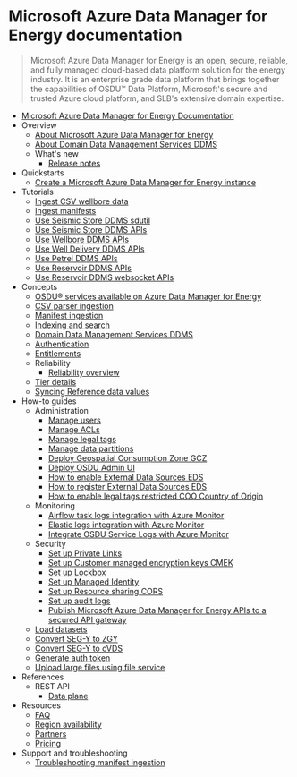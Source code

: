 # Microsoft Azure Data Manager for Energy documentation
> Microsoft Azure Data Manager for Energy is an open, secure, reliable, and fully managed cloud-based data platform solution for the energy industry. It is an enterprise grade data platform that brings together the capabilities of OSDU™ Data Platform, Microsoft's secure and trusted Azure cloud platform, and SLB's extensive domain expertise.
  - [Microsoft Azure Data Manager for Energy Documentation](https://learn.microsoft.com/en-us/azure/energy-data-services/)
  - Overview
    - [About Microsoft Azure Data Manager for Energy](https://learn.microsoft.com/en-us/azure/energy-data-services/overview-microsoft-energy-data-services)
    - [About Domain Data Management Services DDMS](https://learn.microsoft.com/en-us/azure/energy-data-services/overview-ddms)
    - What's new
      - [Release notes](https://learn.microsoft.com/en-us/azure/energy-data-services/release-notes)
  - Quickstarts
    - [Create a Microsoft Azure Data Manager for Energy instance](https://learn.microsoft.com/en-us/azure/energy-data-services/quickstart-create-microsoft-energy-data-services-instance)
  - Tutorials
    - [Ingest CSV wellbore data](https://learn.microsoft.com/en-us/azure/energy-data-services/tutorial-csv-ingestion)
    - [Ingest manifests](https://learn.microsoft.com/en-us/azure/energy-data-services/tutorial-manifest-ingestion)
    - [Use Seismic Store DDMS sdutil](https://learn.microsoft.com/en-us/azure/energy-data-services/tutorial-seismic-ddms-sdutil)
    - [Use Seismic Store DDMS APIs](https://learn.microsoft.com/en-us/azure/energy-data-services/tutorial-seismic-ddms)
    - [Use Wellbore DDMS APIs](https://learn.microsoft.com/en-us/azure/energy-data-services/tutorial-wellbore-ddms)
    - [Use Well Delivery DDMS APIs](https://learn.microsoft.com/en-us/azure/energy-data-services/tutorial-well-delivery-ddms)
    - [Use Petrel DDMS APIs](https://learn.microsoft.com/en-us/azure/energy-data-services/tutorial-petrel-ddms)
    - [Use Reservoir DDMS APIs](https://learn.microsoft.com/en-us/azure/energy-data-services/tutorial-reservoir-ddms-apis)
    - [Use Reservoir DDMS websocket APIs](https://learn.microsoft.com/en-us/azure/energy-data-services/tutorial-reservoir-ddms-websocket)
  - Concepts
    - [OSDU® services available on Azure Data Manager for Energy](https://learn.microsoft.com/en-us/azure/energy-data-services/osdu-services-on-adme)
    - [CSV parser ingestion](https://learn.microsoft.com/en-us/azure/energy-data-services/concepts-csv-parser-ingestion)
    - [Manifest ingestion](https://learn.microsoft.com/en-us/azure/energy-data-services/concepts-manifest-ingestion)
    - [Indexing and search](https://learn.microsoft.com/en-us/azure/energy-data-services/concepts-index-and-search)
    - [Domain Data Management Services DDMS](https://learn.microsoft.com/en-us/azure/energy-data-services/concepts-ddms)
    - [Authentication](https://learn.microsoft.com/en-us/azure/energy-data-services/concepts-authentication)
    - [Entitlements](https://learn.microsoft.com/en-us/azure/energy-data-services/concepts-entitlements)
    - Reliability
      - [Reliability overview](https://learn.microsoft.com/en-us/azure/reliability/reliability-energy-data-services?toc=/azure/energy-data-services/toc.json&bc=/azure/energy-data-services/breadcrumb/toc.json)
    - [Tier details](https://learn.microsoft.com/en-us/azure/energy-data-services/concepts-tier-details)
    - [Syncing Reference data values](https://learn.microsoft.com/en-us/azure/energy-data-services/concepts-reference-data-values)
  - How-to guides
    - Administration
      - [Manage users](https://learn.microsoft.com/en-us/azure/energy-data-services/how-to-manage-users)
      - [Manage ACLs](https://learn.microsoft.com/en-us/azure/energy-data-services/how-to-manage-acls)
      - [Manage legal tags](https://learn.microsoft.com/en-us/azure/energy-data-services/how-to-manage-legal-tags)
      - [Manage data partitions](https://learn.microsoft.com/en-us/azure/energy-data-services/how-to-add-more-data-partitions)
      - [Deploy Geospatial Consumption Zone GCZ](https://learn.microsoft.com/en-us/azure/energy-data-services/how-to-deploy-gcz)
      - [Deploy OSDU Admin UI](https://learn.microsoft.com/en-us/azure/energy-data-services/how-to-deploy-osdu-admin-ui)
      - [How to enable External Data Sources EDS](https://learn.microsoft.com/en-us/azure/energy-data-services/how-to-enable-external-data-sources)
      - [How to register External Data Sources EDS](https://learn.microsoft.com/en-us/azure/energy-data-services/how-to-register-external-data-sources)
      - [How to enable legal tags restricted COO Country of Origin](https://learn.microsoft.com/en-us/azure/energy-data-services/how-to-enable-legal-tags-restricted-country-of-origin)
    - Monitoring
      - [Airflow task logs integration with Azure Monitor](https://learn.microsoft.com/en-us/azure/energy-data-services/how-to-integrate-airflow-logs-with-azure-monitor)
      - [Elastic logs integration with Azure Monitor](https://learn.microsoft.com/en-us/azure/energy-data-services/how-to-integrate-elastic-logs-with-azure-monitor)
      - [Integrate OSDU Service Logs with Azure Monitor](https://learn.microsoft.com/en-us/azure/energy-data-services/how-to-integrate-osdu-service-logs-with-azure-monitor)
    - Security
      - [Set up Private Links](https://learn.microsoft.com/en-us/azure/energy-data-services/how-to-set-up-private-links)
      - [Set up Customer managed encryption keys CMEK](https://learn.microsoft.com/en-us/azure/energy-data-services/how-to-manage-data-security-and-encryption)
      - [Set up Lockbox](https://learn.microsoft.com/en-us/azure/energy-data-services/how-to-create-lockbox)
      - [Set up Managed Identity](https://learn.microsoft.com/en-us/azure/energy-data-services/how-to-use-managed-identity)
      - [Set up Resource sharing CORS](https://learn.microsoft.com/en-us/azure/energy-data-services/how-to-enable-cors)
      - [Set up audit logs](https://learn.microsoft.com/en-us/azure/energy-data-services/how-to-manage-audit-logs)
      - [Publish Microsoft Azure Data Manager for Energy APIs to a secured API gateway](https://learn.microsoft.com/en-us/azure/energy-data-services/how-to-secure-apis)
    - [Load datasets](https://github.com/Azure/osdu-data-load-tno)
    - [Convert SEG-Y to ZGY](https://learn.microsoft.com/en-us/azure/energy-data-services/how-to-convert-segy-to-zgy)
    - [Convert SEG-Y to oVDS](https://learn.microsoft.com/en-us/azure/energy-data-services/how-to-convert-segy-to-ovds)
    - [Generate auth token](https://learn.microsoft.com/en-us/azure/energy-data-services/how-to-generate-auth-token)
    - [Upload large files using file service](https://learn.microsoft.com/en-us/azure/energy-data-services/how-to-upload-large-files-using-file-service)
  - References
    - REST API
      - [Data plane](https://microsoft.github.io/adme-samples/)
  - Resources
    - [FAQ](https://learn.microsoft.com/en-us/azure/energy-data-services/faq-energy-data-services.yml)
    - [Region availability](https://azure.microsoft.com/explore/global-infrastructure/products-by-region/?products=energy-data-services&regions=all)
    - [Partners](https://learn.microsoft.com/en-us/azure/energy-data-services/resources-partner-solutions)
    - [Pricing](https://azure.microsoft.com/pricing/details/energy-data-services/)
  - Support and troubleshooting
    - [Troubleshooting manifest ingestion](https://learn.microsoft.com/en-us/azure/energy-data-services/troubleshoot-manifest-ingestion)
